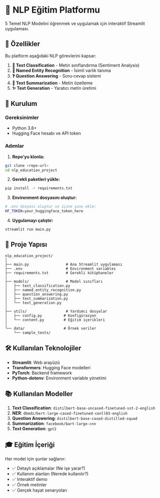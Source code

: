 # 🤖 NLP Eğitim Platformu

5 Temel NLP Modelini öğrenmek ve uygulamak için interaktif Streamlit uygulaması.

## 🎯 Özellikler

Bu platform aşağıdaki NLP görevlerini kapsar:

1. **📝 Text Classification** - Metin sınıflandırma (Sentiment Analysis)
2. **👤 Named Entity Recognition** - İsimli varlık tanıma  
3. **❓ Question Answering** - Soru-cevap sistemi
4. **📄 Text Summarization** - Metin özetleme
5. **✨ Text Generation** - Yaratıcı metin üretimi

## 🚀 Kurulum

### Gereksinimler
- Python 3.8+
- Hugging Face hesabı ve API token

### Adımlar

1. **Repo'yu klonla:**
```bash
git clone <repo-url>
cd nlp_education_project
```

2. **Gerekli paketleri yükle:**
```bash
pip install -r requirements.txt
```

3. **Environment dosyasını oluştur:**
```bash
# .env dosyası oluştur ve içine şunu ekle:
HF_TOKEN=your_huggingface_token_here
```

4. **Uygulamayı çalıştır:**
```bash
streamlit run main.py
```

## 📁 Proje Yapısı

```
nlp_education_project/
│
├── main.py                 # Ana Streamlit uygulaması
├── .env                    # Environment variables
├── requirements.txt        # Gerekli kütüphaneler
│
├── models/                 # Model sınıfları
│   ├── text_classification.py
│   ├── named_entity_recognition.py
│   ├── question_answering.py
│   ├── text_summarization.py
│   └── text_generation.py
│
├── utils/                  # Yardımcı dosyalar
│   ├── config.py          # Konfigürasyon
│   └── content.py         # Eğitim içerikleri
│
└── data/                  # Örnek veriler
    └── sample_texts/
```

## 🛠️ Kullanılan Teknolojiler

- **Streamlit**: Web arayüzü
- **Transformers**: Hugging Face modelleri
- **PyTorch**: Backend framework
- **Python-dotenv**: Environment variable yönetimi

## 📚 Kullanılan Modeller

1. **Text Classification**: `distilbert-base-uncased-finetuned-sst-2-english`
2. **NER**: `dbmdz/bert-large-cased-finetuned-conll03-english`  
3. **Question Answering**: `distilbert-base-cased-distilled-squad`
4. **Summarization**: `facebook/bart-large-cnn`
5. **Text Generation**: `gpt2`

## 🎓 Eğitim İçeriği

Her model için şunlar sağlanır:
- ✅ Detaylı açıklamalar (Ne işe yarar?)
- ✅ Kullanım alanları (Nerede kullanılır?)  
- ✅ Interaktif demo
- ✅ Örnek metinler
- ✅ Gerçek hayat senaryoları

